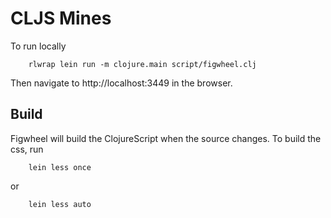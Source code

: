 CLJS Mines
==========

To run locally

        rlwrap lein run -m clojure.main script/figwheel.clj

Then navigate to http://localhost:3449 in the browser.

Build
-----

Figwheel will build the ClojureScript when the source changes. To build the css, run

        lein less once

or

        lein less auto

